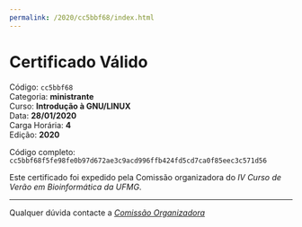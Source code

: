 ```yaml
---
permalink: /2020/cc5bbf68/index.html
---
```


# Certificado Válido

Código: `cc5bbf68`<br>
Categoria: **ministrante**<br>
Curso: **Introdução à GNU/LINUX**<br>
Data: **28/01/2020**<br>
Carga Horária: **4**<br>
Edição: **2020**<br>


Código completo: `cc5bbf68f5fe98fe0b97d672ae3c9acd996ffb424fd5cd7ca0f85eec3c571d56`


Este certificado foi expedido pela Comissão organizadora do *IV Curso de Verão em Bioinformática da UFMG*.

----

Qualquer dúvida contacte a [_Comissão Organizadora_](<mailto:cursobioinfoufmg@gmail.com$subject=[Certificados]>)

